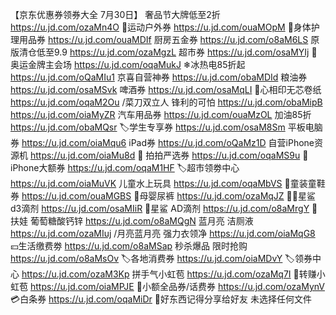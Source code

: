【京东优惠券领券大全 7月30日】
 奢品节大牌低至2折
https://u.jd.com/ozaMn4O
🏻运动户外券
https://u.jd.com/ouaMOpM
🧴身体护理用品券
https://u.jd.com/ouaMDIf
 厨房五金券
https://u.jd.com/o8aM6LS
 原版清仓低至9.9
https://u.jd.com/ozaMgzL
超市券
https://u.jd.com/osaMYIj
🏅奥运金牌主会场
https://u.jd.com/oqaMukJ
❄冰热电85折起
https://u.jd.com/oQaMIu1
京喜自营神券
https://u.jd.com/obaMDId
粮油券
https://u.jd.com/osaMSvk
啤酒券
https://u.jd.com/osaMqLI
🧻心相印无芯卷纸
https://u.jd.com/oqaM2Ou
/菜刀双立人 锋利的可怕
https://u.jd.com/obaMipB
https://u.jd.com/oiaMyZR
汽车用品券
https://u.jd.com/ouaMzOL
加油85折
https://u.jd.com/obaMQsr
🏷学生专享券
https://u.jd.com/osaM8Sm
平板电脑券
https://u.jd.com/oiaMqu6
iPad券
https://u.jd.com/oQaMz1D
自营iPhone资源机
https://u.jd.com/oiaMu8d
🏻 拍拍严选券
https://u.jd.com/oqaMS9u
 iPhone大额券
https://u.jd.com/oqaM1HF
🏷超市领劵中心
https://u.jd.com/oiaMuVK
儿童水上玩具
https://u.jd.com/oqaMbVS
🏻童装童鞋券
https://u.jd.com/ouaMGBS
🏻母婴尿裤
https://u.jd.com/ozaMqJZ
🤰🏻星鲨 d3滴剂
https://u.jd.com/osaMIiR
🏻星鲨 AD滴剂
https://u.jd.com/o8aMrgY
🏻扶娃 葡萄糖酸钙锌
https://u.jd.com/o8aMQgN
蓝月亮 洁厕液
https://u.jd.com/ozaMIuj
/月亮蓝月亮 强力衣领净
https://u.jd.com/oiaMqG8
💴生活缴费劵
https://u.jd.com/o8aMSap
秒杀爆品 限时抢购
https://u.jd.com/o8aMsOv
🏷各地消费券
https://u.jd.com/oiaMDvY
🏷领券中心
https://u.jd.com/ozaM3Kp
拼手气小虹苞
https://u.jd.com/ozaMq7I
🧧转赚小虹苞
https://u.jd.com/oiaMPJE
🏻小额全品券/话费券
https://u.jd.com/ozaMynV
💳白条券
https://u.jd.com/oqaMiDr
🥳好东西记得分享给好友
未选择任何文件
